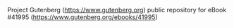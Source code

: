 Project Gutenberg (https://www.gutenberg.org) public repository for eBook #41995 (https://www.gutenberg.org/ebooks/41995)
